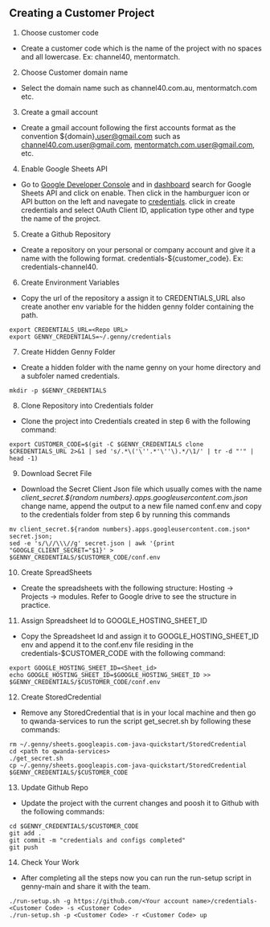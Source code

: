 ## Creating a Customer Project 
1. Choose customer code 
- Create a customer code which is the name of the project with no spaces and all lowercase. Ex: channel40, mentormatch.


2. Choose Customer domain name
- Select the domain name such as channel40.com.au, mentormatch.com etc.


3. Create a gmail account
- Create a gmail account following the first accounts format as the convention ${domain}.user@gmail.com such as channel40.com.user@gmail.com,  mentormatch.com.user@gmail.com, etc.


4. Enable Google Sheets API
- Go to [Google Developer Console](https://console.developers.google.com) and in [dashboard](https://console.developers.google.com/apis/library) search for Google Sheets API and click on enable. Then click in the hamburguer icon or API button on the left and navegate to [credentials](https://console.developers.google.com/apis/credentials). click in create credentials and select OAuth Client ID, application type other and type the name of the project.
 
 
5. Create a Github Repository
- Create a repository on your personal or company account and give it a name with the following format. credentials-${customer_code}. Ex: credentials-channel40.


6. Create Environment Variables
- Copy the url of the repository a assign it to CREDENTIALS_URL also create another env variable for the hidden genny folder containing the path.

```
export CREDENTIALS_URL=<Repo URL>
export GENNY_CREDENTIALS=~/.genny/credentials
```

7. Create Hidden Genny Folder
- Create a hidden folder with the name genny on your home directory and a subfoler named credentials.

```
mkdir -p $GENNY_CREDENTIALS
```
8. Clone Repository into  Credentials folder
- Clone the project into Credentials created in step 6 with the following command:

```
export CUSTOMER_CODE=$(git -C $GENNY_CREDENTIALS clone $CREDENTIALS_URL 2>&1 | sed 's/.*\('\''.*'\''\).*/\1/' | tr -d "'" | head -1)
```

9. Download Secret File 
- Download the Secret Client Json file  which usually comes with the name *client_secret.${random numbers}.apps.googleusercontent.com.json* change name, append the output to a new file named conf.env and copy to the credentials folder from step 6 by running this commands

```
mv client_secret.${random numbers}.apps.googleusercontent.com.json* secret.json; 
sed -e 's/\//\\\//g' secret.json | awk '{print "GOOGLE_CLIENT_SECRET="$1}' > $GENNY_CREDENTIALS/$CUSTOMER_CODE/conf.env
```

10. Create SpreadSheets
- Create the spreadsheets with the following structure: Hosting -> Projects -> modules. Refer to Google drive to see the structure in practice. 


11. Assign Spreadsheet Id to GOOGLE_HOSTING_SHEET_ID
- Copy the Spreadsheet Id and assign it to GOOGLE_HOSTING_SHEET_ID env and append it to the conf.env file residing in the credentials-$CUSTOMER_CODE with the following command:

```
export GOOGLE_HOSTING_SHEET_ID=<Sheet_id>
echo GOOGLE_HOSTING_SHEET_ID=$GOOGLE_HOSTING_SHEET_ID >> $GENNY_CREDENTIALS/$CUSTOMER_CODE/conf.env

```

12. Create StoredCredential 
- Remove any StoredCredential that is in your local machine and then go to qwanda-services to run the script get_secret.sh by following these commands:

```
rm ~/.genny/sheets.googleapis.com-java-quickstart/StoredCredential
cd <path to qwanda-services>
./get_secret.sh
cp ~/.genny/sheets.googleapis.com-java-quickstart/StoredCredential $GENNY_CREDENTIALS/$CUSTOMER_CODE
```
13. Update Github Repo 
- Update the project with the current changes and poosh it to Github with the following commands:

```
cd $GENNY_CREDENTIALS/$CUSTOMER_CODE
git add .
git commit -m "credentials and configs completed"
git push 
```

14. Check Your Work 
- After completing all the steps now you can run the run-setup script in genny-main 
and share it with the team.

```
./run-setup.sh -g https://github.com/<Your account name>/credentials-<Customer Code> -s <Customer Code>
./run-setup.sh -p <Customer Code> -r <Customer Code> up
```

